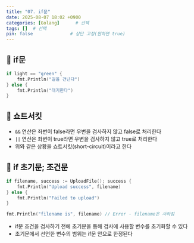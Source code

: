 ```yaml
---
title: "07. if문"
date: 2025-08-07 18:02 +0900
categories: [Golang]      # 선택
tags: []  # 선택
pin: false              # 상단 고정(원하면 true)
---
```

## 🎯 if문

```go
if light == "green" {
	fmt.Println("길을 건넌다")
} else {
	fmt.Println("대기한다")
}
```

## 🎯 쇼트서킷

- `&&` 연산은 좌변이 false라면 우변을 검사하지 않고 false로 처리한다
- `||` 연산은 좌변이 true라면 우변을 검사하지 않고 true로 처리한다
- 위와 같은 상황을 쇼트서킷(short-circuit)이라고 한다

## 🎯 if 초기문; 조건문

```go
if filename, success := UploadFile(); success {
	fmt.Println("Upload success", filename) 
} else {
	fmt.Println("Failed to upload")
}

fmt.Println("filename is", filename) // Error - filename은 사라짐
```

- if문 조건을 검사하기 전에 초기문을 통해 검사에 사용할 변수를 초기화할 수 있다
- 초기문에서 선언한 변수의 범위는 if문 안으로 한정된다